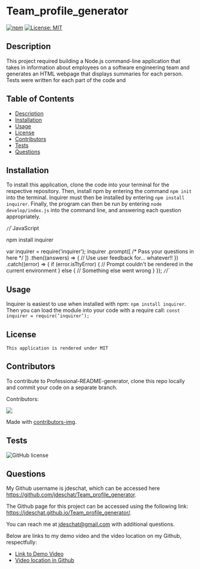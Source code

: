 # Team_profile_generator

  [![npm](https://badge.fury.io/js/inquirer.svg)](http://badge.fury.io/js/inquirer)
  [![License: MIT](https://img.shields.io/badge/License-MIT-yellow.svg)](https://opensource.org/licenses/MIT)

  ## Description
  This project required building a Node.js command-line application that takes in information about employees on a software engineering team and generates an HTML webpage that displays summaries for each person. Tests were written for each part of the code and 

  ## Table of Contents
  - [Description](#description)
  - [Installation](#installation)
  - [Usage](#usage)
  - [License](#license)
  - [Contributors](#contributors)
  - [Tests](#tests)
  - [Questions](#questions)

  ## Installation

  To install this application, clone the code into your terminal for the respective repository. Then, install npm by entering the command ```npm init```  into the terminal. Inquirer must then be installed by entering ```npm install inquirer```. Finally, the program can then be run by entering ```node develop/index.js``` into the command line, and answering each question appropriately.

  `/`/`JavaScript

  npm install inquirer

  var inquirer = require('inquirer');
  inquirer
    .prompt([
      /* Pass your questions in here */
    ])
    .then((answers) => {
      // Use user feedback for... whatever!!
    })
    .catch((error) => {
      if (error.isTtyError) {
        // Prompt couldn't be rendered in the current environment
      } else {
        // Something else went wrong
      }
    });
 `/`/`
 
  ## Usage
  Inquirer is easiest to use when installed with npm:  ``` npm install inquirer ```. Then you can load the module into your code with a require call: ``` const inquirer = require(‘inquirer’); ```

  ## License
    This application is rendered under MIT

  ## Contributors
  To contribute to Professional-README-generator, clone this repo locally and commit your code on a separate branch.
  

  Contributors:

<a href="https://github.com/jdeschat/Team_profile_generator/graphs/contributors">
  <img src="https://contrib.rocks/image?repo=jdeschat/Team_profile_generator" />
</a>

Made with [contributors-img](https://contrib.rocks).

  ## Tests
  ![GitHub license](https://img.shields.io/badge/test-100%25-success)

  ## Questions
  My Github username is jdeschat, which can be accessed here https://github.com/jdeschat/Team_profile_generator.

  The Github page for this project can be accessed using the following link: https://jdeschat.github.io/Team_profile_generator/.

  You can reach me at jdeschat@gmail.com with additional questions.
  
  Below are links to my demo video and the video location on my Github, respectfully:
  - [Link to Demo Video](https://www.youtube.com/)
  - [Video location in Github](https://github.com/jdeschat/Team_profile_generator/tree/main/assets/video)